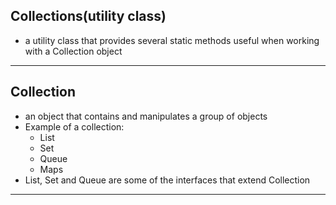## Collections(utility class)
- a utility class that provides several static methods useful when working with a Collection object
_________________

## Collection
- an object that contains and manipulates a group of objects
- Example of a collection:
    - List
    - Set
    - Queue
    - Maps
- List, Set and Queue are some of the interfaces that extend Collection
_____________________________

